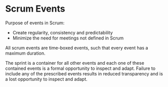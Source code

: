 # Scrum Events

Purpose of events in Scrum:

* Create regularity, consistency and predictability
* Minimize the need for meetings not defined in Scrum

All scrum events are time-boxed events, such that every event has a maximum duration.

The sprint is a container for all other events and each one of these contained events is a formal opportunity to inspect and adapt. Failure to include any of the prescribed events results in reduced transparency and is a lost opportunity to inspect and adapt.

